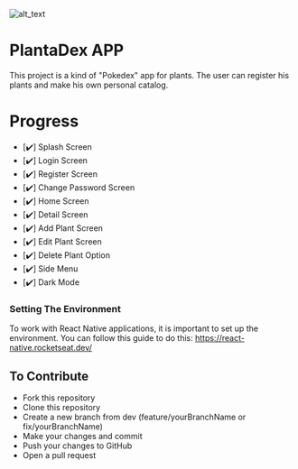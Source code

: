![alt_text](https://res.cloudinary.com/dkafjz7rw/image/upload/v1589768224/LogoPlanta-03_1_mtssou.png)
# PlantaDex APP 

This project is a kind of "Pokedex" app for plants. The user can register his plants and make his own personal catalog.

# Progress

- [:heavy_check_mark:] Splash Screen
- [:heavy_check_mark:] Login Screen
- [:heavy_check_mark:] Register Screen
- [:heavy_check_mark:] Change Password Screen
- [:heavy_check_mark:] Home Screen
- [:heavy_check_mark:] Detail Screen
- [:heavy_check_mark:] Add Plant Screen
- [:heavy_check_mark:] Edit Plant Screen
- [:heavy_check_mark:] Delete Plant Option
- [:heavy_check_mark:] Side Menu
- [:heavy_check_mark:] Dark Mode

### Setting The Environment
To work with React Native applications, it is important to set up the environment. You can follow this guide to do this:
<https://react-native.rocketseat.dev/>

## To Contribute
* Fork this repository
* Clone this repository
* Create a new branch from dev (feature/yourBranchName or fix/yourBranchName)
* Make your changes and commit
* Push your changes to GitHub
* Open a pull request
